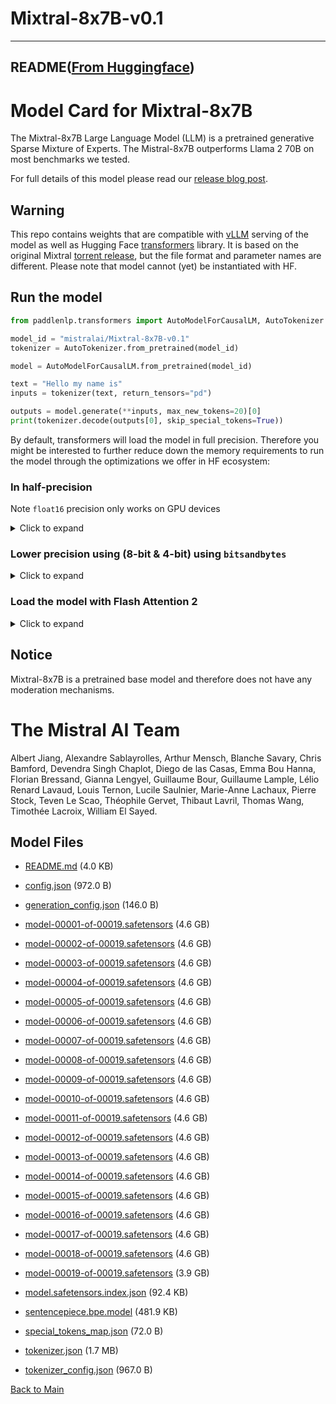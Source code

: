 
# Mixtral-8x7B-v0.1
---


## README([From Huggingface](https://huggingface.co/mistralai/Mixtral-8x7B-v0.1))


# Model Card for Mixtral-8x7B
The Mixtral-8x7B Large Language Model (LLM) is a pretrained generative Sparse Mixture of Experts. The Mistral-8x7B outperforms Llama 2 70B on most benchmarks we tested.

For full details of this model please read our [release blog post](https://mistral.ai/news/mixtral-of-experts/).

## Warning
This repo contains weights that are compatible with [vLLM](https://github.com/vllm-project/vllm) serving of the model as well as Hugging Face [transformers](https://github.com/huggingface/transformers) library. It is based on the original Mixtral [torrent release](magnet:?xt=urn:btih:5546272da9065eddeb6fcd7ffddeef5b75be79a7&dn=mixtral-8x7b-32kseqlen&tr=udp%3A%2F%http://2Fopentracker.i2p.rocks%3A6969%2Fannounce&tr=http%3A%2F%http://2Ftracker.openbittorrent.com%3A80%2Fannounce), but the file format and parameter names are different. Please note that model cannot (yet) be instantiated with HF.

## Run the model


```python
from paddlenlp.transformers import AutoModelForCausalLM, AutoTokenizer

model_id = "mistralai/Mixtral-8x7B-v0.1"
tokenizer = AutoTokenizer.from_pretrained(model_id)

model = AutoModelForCausalLM.from_pretrained(model_id)

text = "Hello my name is"
inputs = tokenizer(text, return_tensors="pd")

outputs = model.generate(**inputs, max_new_tokens=20)[0]
print(tokenizer.decode(outputs[0], skip_special_tokens=True))
```

By default, transformers will load the model in full precision. Therefore you might be interested to further reduce down the memory requirements to run the model through the optimizations we offer in HF ecosystem:

### In half-precision

Note `float16` precision only works on GPU devices

<details>
<summary> Click to expand </summary>

```diff
+ import torch
from paddlenlp.transformers import AutoModelForCausalLM, AutoTokenizer

model_id = "mistralai/Mixtral-8x7B-v0.1"
tokenizer = AutoTokenizer.from_pretrained(model_id)

+ model = AutoModelForCausalLM.from_pretrained(model_id, dtype=paddle.float16).to(0)

text = "Hello my name is"
+ inputs = tokenizer(text, return_tensors="pd").to(0)

outputs = model.generate(**inputs, max_new_tokens=20)[0]
print(tokenizer.decode(outputs[0], skip_special_tokens=True))
```
</details>

### Lower precision using (8-bit & 4-bit) using `bitsandbytes`

<details>
<summary> Click to expand </summary>

```diff
+ import torch
from paddlenlp.transformers import AutoModelForCausalLM, AutoTokenizer

model_id = "mistralai/Mixtral-8x7B-v0.1"
tokenizer = AutoTokenizer.from_pretrained(model_id)

+ model = AutoModelForCausalLM.from_pretrained(model_id, load_in_4bit=True)

text = "Hello my name is"
+ inputs = tokenizer(text, return_tensors="pd").to(0)

outputs = model.generate(**inputs, max_new_tokens=20)[0]
print(tokenizer.decode(outputs[0], skip_special_tokens=True))
```
</details>

### Load the model with Flash Attention 2

<details>
<summary> Click to expand </summary>

```diff
+ import torch
from paddlenlp.transformers import AutoModelForCausalLM, AutoTokenizer

model_id = "mistralai/Mixtral-8x7B-v0.1"
tokenizer = AutoTokenizer.from_pretrained(model_id)

+ model = AutoModelForCausalLM.from_pretrained(model_id, use_flash_attention_2=True)

text = "Hello my name is"
+ inputs = tokenizer(text, return_tensors="pd").to(0)

outputs = model.generate(**inputs, max_new_tokens=20)[0]
print(tokenizer.decode(outputs[0], skip_special_tokens=True))
```
</details>

## Notice
Mixtral-8x7B is a pretrained base model and therefore does not have any moderation mechanisms.

# The Mistral AI Team
Albert Jiang, Alexandre Sablayrolles, Arthur Mensch, Blanche Savary, Chris Bamford, Devendra Singh Chaplot, Diego de las Casas, Emma Bou Hanna, Florian Bressand, Gianna Lengyel, Guillaume Bour, Guillaume Lample, Lélio Renard Lavaud, Louis Ternon, Lucile Saulnier, Marie-Anne Lachaux, Pierre Stock, Teven Le Scao, Théophile Gervet, Thibaut Lavril, Thomas Wang, Timothée Lacroix, William El Sayed.



## Model Files

- [README.md](https://paddlenlp.bj.bcebos.com/models/community/mistralai/Mixtral-8x7B-v0.1/README.md) (4.0 KB)

- [config.json](https://paddlenlp.bj.bcebos.com/models/community/mistralai/Mixtral-8x7B-v0.1/config.json) (972.0 B)

- [generation_config.json](https://paddlenlp.bj.bcebos.com/models/community/mistralai/Mixtral-8x7B-v0.1/generation_config.json) (146.0 B)

- [model-00001-of-00019.safetensors](https://paddlenlp.bj.bcebos.com/models/community/mistralai/Mixtral-8x7B-v0.1/model-00001-of-00019.safetensors) (4.6 GB)

- [model-00002-of-00019.safetensors](https://paddlenlp.bj.bcebos.com/models/community/mistralai/Mixtral-8x7B-v0.1/model-00002-of-00019.safetensors) (4.6 GB)

- [model-00003-of-00019.safetensors](https://paddlenlp.bj.bcebos.com/models/community/mistralai/Mixtral-8x7B-v0.1/model-00003-of-00019.safetensors) (4.6 GB)

- [model-00004-of-00019.safetensors](https://paddlenlp.bj.bcebos.com/models/community/mistralai/Mixtral-8x7B-v0.1/model-00004-of-00019.safetensors) (4.6 GB)

- [model-00005-of-00019.safetensors](https://paddlenlp.bj.bcebos.com/models/community/mistralai/Mixtral-8x7B-v0.1/model-00005-of-00019.safetensors) (4.6 GB)

- [model-00006-of-00019.safetensors](https://paddlenlp.bj.bcebos.com/models/community/mistralai/Mixtral-8x7B-v0.1/model-00006-of-00019.safetensors) (4.6 GB)

- [model-00007-of-00019.safetensors](https://paddlenlp.bj.bcebos.com/models/community/mistralai/Mixtral-8x7B-v0.1/model-00007-of-00019.safetensors) (4.6 GB)

- [model-00008-of-00019.safetensors](https://paddlenlp.bj.bcebos.com/models/community/mistralai/Mixtral-8x7B-v0.1/model-00008-of-00019.safetensors) (4.6 GB)

- [model-00009-of-00019.safetensors](https://paddlenlp.bj.bcebos.com/models/community/mistralai/Mixtral-8x7B-v0.1/model-00009-of-00019.safetensors) (4.6 GB)

- [model-00010-of-00019.safetensors](https://paddlenlp.bj.bcebos.com/models/community/mistralai/Mixtral-8x7B-v0.1/model-00010-of-00019.safetensors) (4.6 GB)

- [model-00011-of-00019.safetensors](https://paddlenlp.bj.bcebos.com/models/community/mistralai/Mixtral-8x7B-v0.1/model-00011-of-00019.safetensors) (4.6 GB)

- [model-00012-of-00019.safetensors](https://paddlenlp.bj.bcebos.com/models/community/mistralai/Mixtral-8x7B-v0.1/model-00012-of-00019.safetensors) (4.6 GB)

- [model-00013-of-00019.safetensors](https://paddlenlp.bj.bcebos.com/models/community/mistralai/Mixtral-8x7B-v0.1/model-00013-of-00019.safetensors) (4.6 GB)

- [model-00014-of-00019.safetensors](https://paddlenlp.bj.bcebos.com/models/community/mistralai/Mixtral-8x7B-v0.1/model-00014-of-00019.safetensors) (4.6 GB)

- [model-00015-of-00019.safetensors](https://paddlenlp.bj.bcebos.com/models/community/mistralai/Mixtral-8x7B-v0.1/model-00015-of-00019.safetensors) (4.6 GB)

- [model-00016-of-00019.safetensors](https://paddlenlp.bj.bcebos.com/models/community/mistralai/Mixtral-8x7B-v0.1/model-00016-of-00019.safetensors) (4.6 GB)

- [model-00017-of-00019.safetensors](https://paddlenlp.bj.bcebos.com/models/community/mistralai/Mixtral-8x7B-v0.1/model-00017-of-00019.safetensors) (4.6 GB)

- [model-00018-of-00019.safetensors](https://paddlenlp.bj.bcebos.com/models/community/mistralai/Mixtral-8x7B-v0.1/model-00018-of-00019.safetensors) (4.6 GB)

- [model-00019-of-00019.safetensors](https://paddlenlp.bj.bcebos.com/models/community/mistralai/Mixtral-8x7B-v0.1/model-00019-of-00019.safetensors) (3.9 GB)

- [model.safetensors.index.json](https://paddlenlp.bj.bcebos.com/models/community/mistralai/Mixtral-8x7B-v0.1/model.safetensors.index.json) (92.4 KB)

- [sentencepiece.bpe.model](https://paddlenlp.bj.bcebos.com/models/community/mistralai/Mixtral-8x7B-v0.1/sentencepiece.bpe.model) (481.9 KB)

- [special_tokens_map.json](https://paddlenlp.bj.bcebos.com/models/community/mistralai/Mixtral-8x7B-v0.1/special_tokens_map.json) (72.0 B)

- [tokenizer.json](https://paddlenlp.bj.bcebos.com/models/community/mistralai/Mixtral-8x7B-v0.1/tokenizer.json) (1.7 MB)

- [tokenizer_config.json](https://paddlenlp.bj.bcebos.com/models/community/mistralai/Mixtral-8x7B-v0.1/tokenizer_config.json) (967.0 B)


[Back to Main](../../)